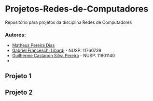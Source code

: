 # Projetos-Redes-de-Computadores
Repositório para projetos da disciplina Redes de Computadores

### Autores:
- [Matheus Pereira Dias](https://github.com/matheuspd)
- [Gabriel Franceschi Libardi](https://github.com/gabriel-libardi) - NUSP: 11760739
- [Guilherme Castanon Silva Pereira](https://github.com/GuilhermeCastanon) - NUSP: 11801140
- 

## Projeto 1



## Projeto 2
